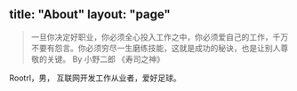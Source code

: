 title: "About"
layout: "page"
---

> 一旦你决定好职业，你必须全心投入工作之中，你必须爱自己的工作，千万不要有怨言。你必须穷尽一生磨练技能，这就是成功的秘诀，也是让别人尊敬的关键。
  By 小野二郎 《寿司之神》

Rootrl，男， 互联网开发工作从业者，爱好足球。
